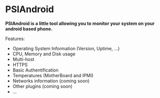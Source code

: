PSIAndroid
=========================

**PSIAndroid is a little tool allowing you to monitor your system on your android based phone.**

Features:

 * Operating System Information (Version, Uptime, ...)
 * CPU, Memory and Disk usage
 * Multi-host
 * HTTPS
 * Basic Authentification
 * Temperatures (MotherBoard and IPMI)
 * Networks information (coming soon)
 * Other plugins (coming soon)
 * ...